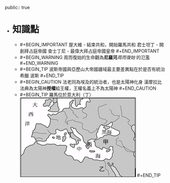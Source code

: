 public:: true

- # 知識點
	- #+BEGIN_IMPORTANT
	  屋大維 - 結束共和，開始羅馬共和
	  君士坦丁 - 開創拜占庭帝國
	  查士丁尼 - 最偉大拜占庭帝國皇帝
	  #+END_IMPORTANT
	- #+BEGIN_WARNING
	  周而復始的生命觀為**尼羅河***周而復始* 的氾濫
	  #+END_WARNING
	- #+BEGIN_TIP
	  波斯帝國與亞歷山大帝國疆域最主要差異點在於是否有統治希臘
	  波斯
	  #+END_TIP
	- #+BEGIN_CAUTION
	  法老同為埃及的統治者，也是太陽神化身
	  漢摩拉比法典為太陽神**授權**給王權，王權名義上不為太陽神
	  #+END_CAUTION
	- #+BEGIN_TIP
	  羅馬位於意大利（丁）
	  ![image.png](../assets/image_1665386913139_0.png)
	  #+END_TIP
